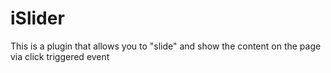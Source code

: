 iSlider
=======

This is a plugin that allows you to "slide" and show the content on the page via click triggered event
